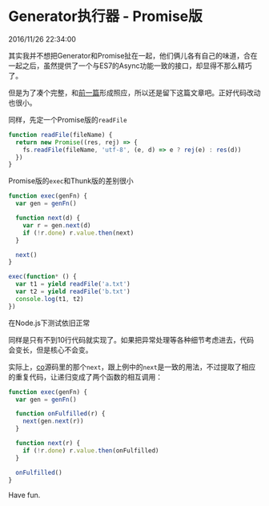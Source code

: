 # Generator执行器 - Promise版
2016/11/26 22:34:00


其实我并不想把Generator和Promise扯在一起，他们俩儿各有自己的味道，合在一起之后，虽然提供了一个与ES7的Async功能一致的接口，却显得不那么精巧了。

但是为了凑个完整，和[前一篇][GeneratorExecutorThunk]形成照应，所以还是留下这篇文章吧。正好代码改动也很小。

同样，先定一个Promise版的`readFile`

```js
function readFile(fileName) {
  return new Promise((res, rej) => {
    fs.readFile(fileName, 'utf-8', (e, d) => e ? rej(e) : res(d))
  })
}
```

Promise版的`exec`和Thunk版的差别很小

```js
function exec(genFn) {
  var gen = genFn()

  function next(d) {
    var r = gen.next(d)
    if (!r.done) r.value.then(next)
  }

  next()
}
```

```js
exec(function* () {
  var t1 = yield readFile('a.txt')
  var t2 = yield readFile('b.txt')
  console.log(t1, t2)
})
```

在Node.js下测试依旧正常

同样是只有不到10行代码就实现了。如果把异常处理等各种细节考虑进去，代码会变长，但是核心不会变。

实际上，[co][co]源码里的那个`next`，跟上例中的`next`是一致的用法，不过提取了相应的重复代码，让递归变成了两个函数的相互调用：

```js
function exec(genFn) {
  var gen = genFn()

  function onFulfilled(r) {
    next(gen.next(r))
  }

  function next(r) {
    if (!r.done) r.value.then(onFulfilled)
  }

  onFulfilled()
}
```

Have fun.


[GeneratorExecutorThunk]: /blogs/2016/11/26/17.10.html
[co]: https://github.com/tj/co/blob/master/index.js
